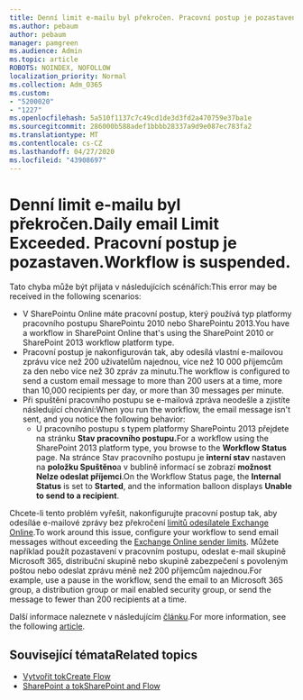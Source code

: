 ```yaml
---
title: Denní limit e-mailu byl překročen. Pracovní postup je pozastaven.
ms.author: pebaum
author: pebaum
manager: pamgreen
ms.audience: Admin
ms.topic: article
ROBOTS: NOINDEX, NOFOLLOW
localization_priority: Normal
ms.collection: Adm_O365
ms.custom:
- "5200020"
- "1227"
ms.openlocfilehash: 5a510f1137c7c49cd1de3d3fd2a470759e37ba1e
ms.sourcegitcommit: 286000b588adef1bbbb28337a9d9e087ec783fa2
ms.translationtype: MT
ms.contentlocale: cs-CZ
ms.lasthandoff: 04/27/2020
ms.locfileid: "43908697"
---
```

# <a name="daily-email-limit-exceeded-workflow-is-suspended"></a><span data-ttu-id="f3e36-103">Denní limit e-mailu byl překročen.</span><span class="sxs-lookup"><span data-stu-id="f3e36-103">Daily email Limit Exceeded.</span></span> <span data-ttu-id="f3e36-104">Pracovní postup je pozastaven.</span><span class="sxs-lookup"><span data-stu-id="f3e36-104">Workflow is suspended.</span></span>

<span data-ttu-id="f3e36-105">Tato chyba může být přijata v následujících scénářích:</span><span class="sxs-lookup"><span data-stu-id="f3e36-105">This error may be received in the following scenarios:</span></span>

- <span data-ttu-id="f3e36-106">V SharePointu Online máte pracovní postup, který používá typ platformy pracovního postupu SharePointu 2010 nebo SharePointu 2013.</span><span class="sxs-lookup"><span data-stu-id="f3e36-106">You have a workflow in SharePoint Online that's using the SharePoint 2010 or SharePoint 2013 workflow platform type.</span></span>
- <span data-ttu-id="f3e36-107">Pracovní postup je nakonfigurován tak, aby odesílá vlastní e-mailovou zprávu více než 200 uživatelům najednou, více než 10 000 příjemcům za den nebo více než 30 zpráv za minutu.</span><span class="sxs-lookup"><span data-stu-id="f3e36-107">The workflow is configured to send a custom email message to more than 200 users at a time, more than 10,000 recipients per day, or more than 30 messages per minute.</span></span>
- <span data-ttu-id="f3e36-108">Při spuštění pracovního postupu se e-mailová zpráva neodešle a zjistíte následující chování:</span><span class="sxs-lookup"><span data-stu-id="f3e36-108">When you run the workflow, the email message isn't sent, and you notice the following behavior:</span></span>
    - <span data-ttu-id="f3e36-109">U pracovního postupu s typem platformy SharePointu 2013 přejdete na stránku **Stav pracovního postupu.**</span><span class="sxs-lookup"><span data-stu-id="f3e36-109">For a workflow using the SharePoint 2013 platform type, you browse to the **Workflow Status** page.</span></span> <span data-ttu-id="f3e36-110">Na stránce Stav pracovního postupu je **interní stav** nastaven na **položku Spuštěno**a v bublině informací se zobrazí **možnost Nelze odeslat příjemci**.</span><span class="sxs-lookup"><span data-stu-id="f3e36-110">On the Workflow Status page, the **Internal Status** is set to **Started**, and the information balloon displays **Unable to send to a recipient**.</span></span>

<span data-ttu-id="f3e36-111">Chcete-li tento problém vyřešit, nakonfigurujte pracovní postup tak, aby odesíláe e-mailové zprávy bez překročení [limitů odesílatele Exchange Online](https://docs.microsoft.com/office365/servicedescriptions/exchange-online-service-description/exchange-online-limits#recipientlimits).</span><span class="sxs-lookup"><span data-stu-id="f3e36-111">To work around this issue, configure your workflow to send email messages without exceeding the [Exchange Online sender limits](https://docs.microsoft.com/office365/servicedescriptions/exchange-online-service-description/exchange-online-limits#recipientlimits).</span></span> <span data-ttu-id="f3e36-112">Můžete například použít pozastavení v pracovním postupu, odeslat e-mail skupině Microsoft 365, distribuční skupině nebo skupině zabezpečení s povoleným poštou nebo odeslat zprávu méně než 200 příjemcům najednou.</span><span class="sxs-lookup"><span data-stu-id="f3e36-112">For example, use a pause in the workflow, send the email to an Microsoft 365 group, a distribution group or mail enabled security group, or send the message to fewer than 200 recipients at a time.</span></span>


<span data-ttu-id="f3e36-113">Další informace naleznete v následujícím [článku](https://support.microsoft.com/help/3150442/daily-email-limit-has-exceeded-and-your-workflow-has-been-suspended-or).</span><span class="sxs-lookup"><span data-stu-id="f3e36-113">For more information, see the following [article](https://support.microsoft.com/help/3150442/daily-email-limit-has-exceeded-and-your-workflow-has-been-suspended-or).</span></span>

## <a name="related-topics"></a><span data-ttu-id="f3e36-114">Související témata</span><span class="sxs-lookup"><span data-stu-id="f3e36-114">Related topics</span></span>
- [<span data-ttu-id="f3e36-115">Vytvořit tok</span><span class="sxs-lookup"><span data-stu-id="f3e36-115">Create Flow</span></span>](https://support.office.com/article/Create-a-flow-for-a-list-or-library-in-SharePoint-Online-or-OneDrive-for-Business-a9c3e03b-0654-46af-a254-20252e580d01) 
- [<span data-ttu-id="f3e36-116">SharePoint a tok</span><span class="sxs-lookup"><span data-stu-id="f3e36-116">SharePoint and Flow</span></span>](https://flow.microsoft.com/blog/sharepoint-and-flow/) 